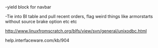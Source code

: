 -yield block for navbar




-Tie into BI table and pull recent orders, flag weird things like armorstarts without source brake option etc etc


http://www.linuxfromscratch.org/blfs/view/svn/general/unixodbc.html


help.interfaceware.com/kb/904
